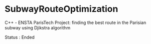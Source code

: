 # SubwayRouteOptimization
C++ - ENSTA ParisTech Project: finding the best route in the Parisian subway using Djikstra algorithm

Status : Ended
